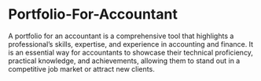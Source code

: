 # Portfolio-For-Accountant
A portfolio for an accountant is a comprehensive tool that highlights a professional’s skills, expertise, and experience in accounting and finance. It is an essential way for accountants to showcase their technical proficiency, practical knowledge, and achievements, allowing them to stand out in a competitive job market or attract new clients.
